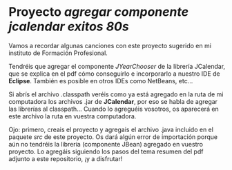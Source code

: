 # Proyecto ***agregar componente jcalendar exitos 80s***
Vamos a recordar algunas canciones con este proyecto sugerido en mi instituto de Formación Profesional.

Tendréis que agregar el componente _JYearChooser_ de la librería JCalendar, que se explica en el pdf cómo conseguirlo e incorporarlo a nuestro IDE de **Eclipse**. También es posible en otros IDEs como NetBeans, etc...

Si abrís el archivo .classpath veréis como ya está agregado en la ruta de mi computadora los archivos .jar de **JCalendar**, por eso se habla de agregar las librerías al classpath... Cuando lo agreguéis vosotros, os aparecerá en este archivo la ruta en vuestra computadora.

Ojo: primero, creais el proyecto y agregais el archivo .java incluido en el paquete _src_ de este proyecto. Os dará algún error de importación porque aún no tendréis la librería (componente JBean) agregado en vuestro proyecto. Lo agregáis siguiendo los pasos del tema resumen del pdf adjunto a este repositorio, ¡y a disfrutar!